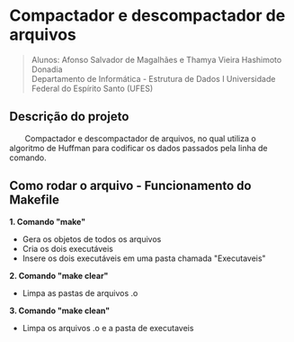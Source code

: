 # Compactador e descompactador de arquivos  
> Alunos: Afonso Salvador de Magalhães e Thamya Vieira Hashimoto Donadia   
Departamento de Informática - Estrutura de Dados I 
Universidade Federal do Espírito Santo (UFES) 

## Descrição do projeto 
&nbsp;&nbsp;&nbsp;&nbsp;&nbsp;&nbsp; Compactador e descompactador de arquivos, no qual utiliza o algoritmo de Huffman para codificar os dados passados pela linha de comando. 

## Como rodar o arquivo - Funcionamento do Makefile 

**1. Comando "make"**
   - Gera os objetos de todos os arquivos
   - Cria os dois executáveis
   - Insere os dois executáveis em uma pasta chamada "Executaveis"
   
**2. Comando "make clear"**
   - Limpa as pastas de arquivos .o

**3. Comando "make clean"**
   - Limpa os arquivos .o e a pasta de executaveis
    